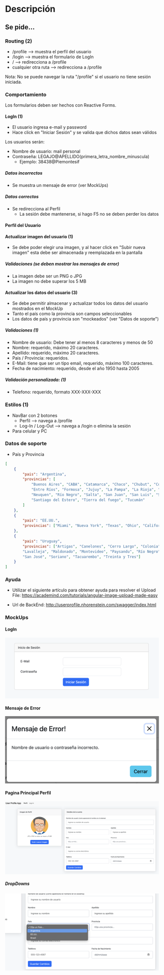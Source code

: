 # Descripción

## Se pide...

### Routing (2)

- /profile --> muestra el perfil del usuario
- /login --> muestra el formulario de LogIn
- / --> redirecciona a /profile
- cualquier otra ruta --> redirecciona a /profile

Nota: No se puede navegar la ruta "/profile" si el usuario no tiene sesión iniciada.

### Comportamiento

Los formularios deben ser hechos con Reactive Forms.

#### LogIn (1)

- El usuario ingresa e-mail y password
- Hace click en "Iniciar Sesión" y se valida que dichos datos sean válidos

Los usuarios serán:
- Nombre de usuario: mail personal
- Contraseña: LEGAJO@APELLIDO(primera_letra_nombre_minuscula)
  - Ejemplo: 38438@Piemontesif

##### Datos incorrectos

- Se muestra un mensaje de error (ver MockUps)

##### Datos correctos

- Se redirecciona al Perfil
  - La sesión debe mantenerse, si hago F5 no se deben perder los datos

#### Perfil del Usuario

#### Actualizar imagen del usuario (1)

- Se debe poder elegir una imagen, y al hacer click en "Subir nueva imagen" esta debe ser almacenada y reemplazada en la pantalla

##### Validaciones (se deben mostrar los mensajes de error)

- La imagen debe ser un PNG o JPG
- La imagen no debe superar los 5 MB

#### Actualizar los datos del usuario (3)

- Se debe permitir almacenar y actualizar todos los datos del usuario mostrados en el MockUp
- Tanto el país como la provincia son campos seleccionables
- Los datos de país y provincia son "mockeados" (ver "Datos de soporte")

##### Validaciones (1)

- Nombre de usuario: Debe tener al menos 8 caracteres y menos de 50
- Nombre: requerido, máximo 20 caracteres.
- Apellido: requerido, máximo 20 caracteres.
- Pais / Provincia: requeridos.
- E-Mail: tiene que ser un tipo email, requerido, máximo 100 caracteres.
- Fecha de nacimiento: requerido, desde el año 1950 hasta 2005

##### Validación personalizada: (1)

- Telefono: requerido, formato XXX-XXX-XXX

### Estilos (1)

- NavBar con 2 botones
  - Perfil --> navega a /profile
  - Log-In / Log-Out --> navega a /login o elimina la sesión
- Para celular y PC

### Datos de soporte

- País y Provincia

```JSON
[
    {
        "pais": "Argentina",
        "provincias": [
            "Buenos Aires", "CABA", "Catamarca", "Chaco", "Chubut", "Córdoba", "Corrientes",
            "Entre Ríos", "Formosa", "Jujuy", "La Pampa", "La Rioja", "Mendoza", "Misiones",
            "Neuquen", "Río Negro", "Salta", "San Juan", "San Luis", "Santa Cruz", "Santa Fé",
            "Santiago del Estero", "Tierra del fuego", "Tucumán"
        ]
    },
    {
        "pais": "EE.UU.",
        "provincias": ["Miami", "Nueva York", "Texas", "Ohio", "California"]
    },
    {
        "pais": "Uruguay",
        "provincias": ["Artigas", "Canelones", "Cerro Largo", "Colonia", "Durazno", "Flores", "Florida",
        "Lavalleja", "Maldonado", "Montevideo", "Paysandu", "Río Negro", "Rivera", "Rocha", "Salto",
        "San José", "Soriano", "Tacuarembo", "Treinta y Tres"]
    }
]

```

### Ayuda

- Utilizar el siguiente artículo para obtener ayuda para resolver el Upload File: https://academind.com/tutorials/angular-image-upload-made-easy

- Url de BackEnd: http://userprofile.nhorenstein.com/swagger/index.html

### MockUps

#### LogIn

![Alt text](image.png)

#### Mensaje de Error

![Alt text](image-1.png)

#### Pagina Principal Perfil

![Alt text](image-3.png)

##### DropDowns

![Alt text](image-2.png)
